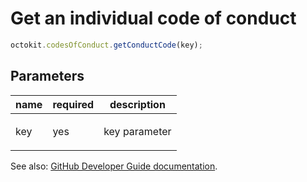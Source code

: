 # Get an individual code of conduct

```js
octokit.codesOfConduct.getConductCode(key);
```

## Parameters

<table>
  <thead>
    <tr>
      <th>name</th>
      <th>required</th>
      <th>description</th>
    </tr>
  </thead>
  <tbody>
    <tr><td>key</td><td>yes</td><td>

key parameter

</td></tr>
  </tbody>
</table>

See also: [GitHub Developer Guide documentation](endpoint.documentationUrl).
